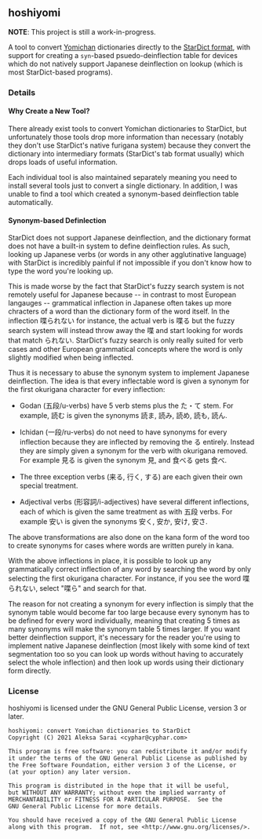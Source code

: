 ## hoshiyomi ##

**NOTE**: This project is still a work-in-progress.

A tool to convert [Yomichan][yomichan] dictionaries directly to the
[StarDict format][stardict], with support for creating a `syn`-based
psuedo-deinflection table for devices which do not natively support Japanese
deinflection on lookup (which is most StarDict-based programs).

[yomichan]: https://github.com/FooSoft/yomichan
[stardict]: https://github.com/huzheng001/stardict-3/blob/master/dict/doc/StarDictFileFormat

### Details ###

#### Why Create a New Tool? ####

There already exist tools to convert Yomichan dictionaries to StarDict, but
unfortunately those tools drop more information than necessary (notably they
don't use StarDict's native furigana system) because they convert the
dictionary into intermediary formats (StarDict's tab format usually) which
drops loads of useful information.

Each individual tool is also maintained separately meaning you need to install
several tools just to convert a single dictionary. In addition, I was unable to
find a tool which created a synonym-based deinflection table automatically.

#### Synonym-based Definlection ####

StarDict does not support Japanese deinflection, and the dictionary format does
not have a built-in system to define deinflection rules. As such, looking up
Japanese verbs (or words in any other agglutinative language) with StarDict is
incredibly painful if not impossible if you don't know how to type the word
you're looking up.

This is made worse by the fact that StarDict's fuzzy search system is not
remotely useful for Japanese because -- in contrast to most European langauges
-- grammatical inflection in Japanese often takes up more chracters of a word
than the dictionary form of the word itself. In the inflection 喋られない for
instance, the actual verb is 喋る but the fuzzy search system will instead
throw away the 喋 and start looking for words that match られない. StarDict's
fuzzy search is only really suited for verb cases and other European
grammatical concepts where the word is only slightly modified when being
inflected.

Thus it is necessary to abuse the synonym system to implement Japanese
deinflection. The idea is that every inflectable word is given a synonym for
the first okurigana character for every inflection:

 * Godan (五段/u-verbs) have 5 verb stems plus the た・て stem. For example,
   読む is given the synonyms 読ま, 読み, 読め, 読も, 読ん.

 * Ichidan (一段/ru-verbs) do not need to have synonyms for every inflection
   because they are inflected by removing the る entirely. Instead they are
   simply given a synonym for the verb with okurigana removed. For example 見る
   is given the synonym 見, and 食べる gets 食べ.

 * The three exception verbs (来る, 行く, する) are each given their own
   special treatment.

 * Adjectival verbs (形容詞/i-adjectives) have several different inflections,
   each of which is given the same treatment as with 五段 verbs. For example
   安い is given the synonyms 安く, 安か, 安け, 安さ.

The above transformations are also done on the kana form of the word too to
create synonyms for cases where words are written purely in kana.

With the above inflections in place, it is possible to look up any
grammatically correct inflection of any word by searching the word by only
selecting the first okurigana character. For instance, if you see the word
喋られない, select "喋ら" and search for that.

The reason for not creating a synonym for every inflection is simply that the
synonym table would become far too large because every synonym has to be
defined for every word individually, meaning that creating 5 times as many
synonyms will make the synonym table 5 times larger. If you want better
deinflection support, it's necessary for the reader you're using to implement
native Japanese deinflection (most likely with some kind of text segmentation
too so you can look up words without having to accurately select the whole
inflection) and then look up words using their dictionary form directly.

### License ###

hoshiyomi is licensed under the GNU General Public License, version 3 or later.

```
hoshiyomi: convert Yomichan dictionaries to StarDict
Copyright (C) 2021 Aleksa Sarai <cyphar@cyphar.com>

This program is free software: you can redistribute it and/or modify
it under the terms of the GNU General Public License as published by
the Free Software Foundation, either version 3 of the License, or
(at your option) any later version.

This program is distributed in the hope that it will be useful,
but WITHOUT ANY WARRANTY; without even the implied warranty of
MERCHANTABILITY or FITNESS FOR A PARTICULAR PURPOSE.  See the
GNU General Public License for more details.

You should have received a copy of the GNU General Public License
along with this program.  If not, see <http://www.gnu.org/licenses/>.
```
